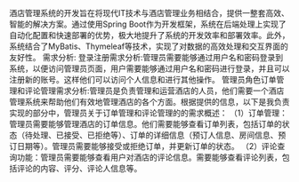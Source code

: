 酒店管理系统的开发旨在将现代IT技术与酒店管理业务相结合，提供一整套高效、智能的解决方案。通过使用Spring Boot作为开发框架，系统在后端处理上实现了自动化配置和快速部署的优势，极大地提升了系统的开发效率和部署效率。此外，系统结合了MyBatis、Thymeleaf等技术，实现了对数据的高效处理和交互界面的友好性。
需求分析:
登录注册需求分析:管理员需要能够通过用户名和密码登录到系统，以便访问管理员页面，用户需要能够通过用户名和密码进行登录，并且可以注册新的账号。这样他们可以访问个人信息和进行其他操作。
管理员角色订单管理和评论管理需求分析:管理员是负责管理和运营酒店的人员，他们需要一个酒店管理系统来帮助他们有效地管理酒店的各个方面。根据提供的信息，以下是我负责实现的部分中，管理员关于订单管理和评论管理的的需求概述：
（1）订单管理：管理员需要能够管理酒店的订单信息。他们需要能够查看订单列表，包括订单的状态（待处理、已接受、已拒绝等）、订单的详细信息（预订人信息、房间信息、预订日期等）。管理员需要能够接受或拒绝订单，并更新订单的状态。
（2）评论查询功能：管理员需要能够查看用户对酒店的评论信息。需要能够查看评论列表，包括评论的内容、评分、评论人信息等。
